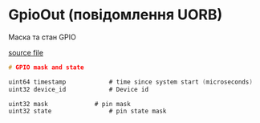 # GpioOut (повідомлення UORB)

Маска та стан GPIO

[source file](https://github.com/PX4/PX4-Autopilot/blob/main/msg/GpioOut.msg)

```c
# GPIO mask and state

uint64 timestamp			# time since system start (microseconds)
uint32 device_id			# Device id

uint32 mask				# pin mask
uint32 state				# pin state mask

```
